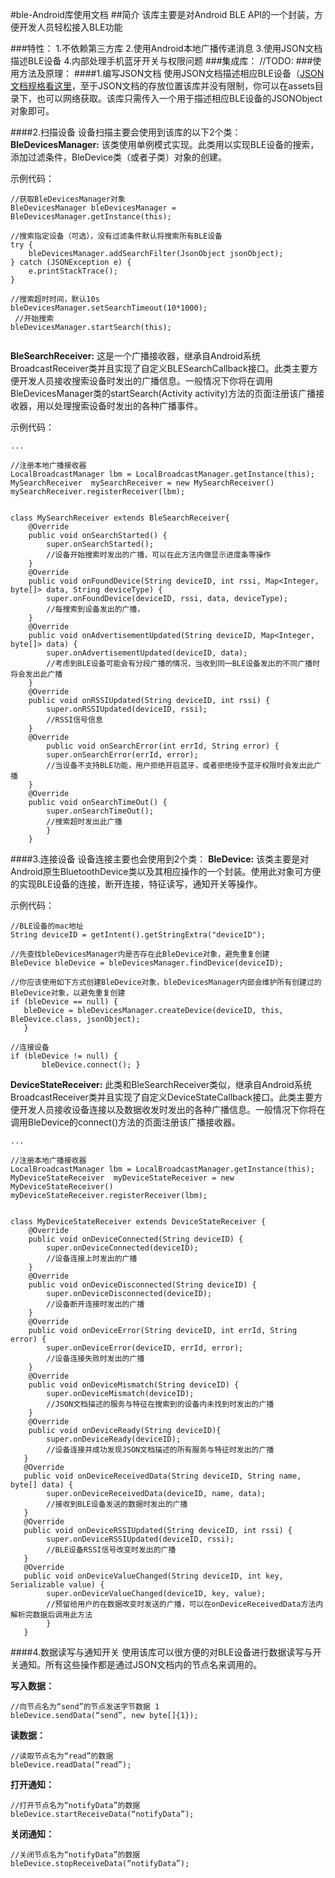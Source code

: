 #ble-Android库使用文档
##简介
该库主要是对Android BLE API的一个封装，方便开发人员轻松接入BLE功能

###特性：
1.不依赖第三方库
2.使用Android本地广播传递消息
3.使用JSON文档描述BLE设备
4.内部处理手机蓝牙开关与权限问题
###集成库：
	//TODO:
###使用方法及原理：
####1.编写JSON文档
使用JSON文档描述相应BLE设备（[JSON文档规格看这里](https://github.com/rabbitom/ble/blob/master/ble-device-schema.json)，至于JSON文档的存放位置该库并没有限制，你可以在assets目录下，也可以网络获取。该库只需传入一个用于描述相应BLE设备的JSONObject对象即可。

####2.扫描设备
设备扫描主要会使用到该库的以下2个类：
**BleDevicesManager:** 
该类使用单例模式实现。此类用以实现BLE设备的搜索，添加过滤条件，BleDevice类（或者子类）对象的创建。

示例代码：
```
//获取BleDevicesManager对象
BleDevicesManager bleDevicesManager = BleDevicesManager.getInstance(this);

//搜索指定设备（可选），没有过滤条件默认将搜索所有BLE设备
try {
	bleDevicesManager.addSearchFilter(JsonObject jsonObject);
} catch (JSONException e) {
	e.printStackTrace();
}

//搜索超时时间，默认10s
bleDevicesManager.setSearchTimeout(10*1000);
 //开始搜索
bleDevicesManager.startSearch(this);
 
```


**BleSearchReceiver:** 
这是一个广播接收器，继承自Android系统BroadcastReceiver类并且实现了自定义BLESearchCallback接口。此类主要方便开发人员接收搜索设备时发出的广播信息。一般情况下你将在调用BleDevicesManager类的startSearch(Activity activity)方法的页面注册该广播接收器，用以处理搜索设备时发出的各种广播事件。

示例代码：
```
...

//注册本地广播接收器
LocalBroadcastManager lbm = LocalBroadcastManager.getInstance(this);
MySearchReceiver  mySearchReceiver = new MySearchReceiver() 
mySearchReceiver.registerReceiver(lbm);


class MySearchReceiver extends BleSearchReceiver{
	@Override
	public void onSearchStarted() {
		super.onSearchStarted();
		//设备开始搜索时发出的广播，可以在此方法内做显示进度条等操作
	}
	@Override
	public void onFoundDevice(String deviceID, int rssi, Map<Integer, byte[]> data, String deviceType) {
		super.onFoundDevice(deviceID, rssi, data, deviceType);
		//每搜索到设备发出的广播，
	}
	@Override
	public void onAdvertisementUpdated(String deviceID, Map<Integer, byte[]> data) {
		super.onAdvertisementUpdated(deviceID, data);
		//考虑到BLE设备可能会有分段广播的情况，当收到同一BLE设备发出的不同广播时将会发出此广播
	}
	@Override
	public void onRSSIUpdated(String deviceID, int rssi) {
		super.onRSSIUpdated(deviceID, rssi);
		//RSSI信号信息
	}
	@Override
		public void onSearchError(int errId, String error) {
		super.onSearchError(errId, error);
		//当设备不支持BLE功能，用户拒绝开启蓝牙，或者拒绝授予蓝牙权限时会发出此广播
	}
	@Override
	public void onSearchTimeOut() {
		super.onSearchTimeOut();
		//搜索超时发出此广播
		}
	}

```

####3.连接设备
设备连接主要也会使用到2个类：
**BleDevice:**
该类主要是对Android原生BluetoothDevice类以及其相应操作的一个封装。使用此对象可方便的实现BLE设备的连接，断开连接，特征读写，通知开关等操作。

示例代码：
 ```
 //BLE设备的mac地址
 String deviceID = getIntent().getStringExtra("deviceID"); 
 
 //先查找bleDevicesManager内是否存在此BleDevice对象，避免重复创建
 BleDevice bleDevice = bleDevicesManager.findDevice(deviceID);
 
 //你应该使用如下方式创建BleDevice对象，bleDevicesManager内部会维护所有创建过的BleDevice对象，以避免重复创建
 if (bleDevice == null) {
	bleDevice = bleDevicesManager.createDevice(deviceID, this, BleDevice.class, jsonObject);
	}
	
//连接设备
 if (bleDevice != null) {
		bleDevice.connect(); }

 ```

**DeviceStateReceiver:** 
此类和BleSearchReceiver类似，继承自Android系统BroadcastReceiver类并且实现了自定义DeviceStateCallback接口。此类主要方便开发人员接收设备连接以及数据收发时发出的各种广播信息。一般情况下你将在调用BleDevice的connect()方法的页面注册该广播接收器。

```
...

//注册本地广播接收器
LocalBroadcastManager lbm = LocalBroadcastManager.getInstance(this);
MyDeviceStateReceiver  myDeviceStateReceiver = new MyDeviceStateReceiver() 
myDeviceStateReceiver.registerReceiver(lbm);


class MyDeviceStateReceiver extends DeviceStateReceiver {
	@Override
	public void onDeviceConnected(String deviceID) {
		super.onDeviceConnected(deviceID);
		//设备连接上时发出的广播
	}
	@Override
	public void onDeviceDisconnected(String deviceID) {
		super.onDeviceDisconnected(deviceID);
		//设备断开连接时发出的广播
	}
	@Override
	public void onDeviceError(String deviceID, int errId, String error) {
		super.onDeviceError(deviceID, errId, error);
		//设备连接失败时发出的广播
	}
	@Override
	public void onDeviceMismatch(String deviceID) {
		super.onDeviceMismatch(deviceID);
		//JSON文档描述的服务与特征在搜索到的设备内未找到时发出的广播
	}
	@Override
   	public void onDeviceReady(String deviceID){
   		super.onDeviceReady(deviceID);
   		//设备连接并成功发现JSON文档描述的所有服务与特征时发出的广播
   }
   @Override
   public void onDeviceReceivedData(String deviceID, String name, byte[] data) {
   		super.onDeviceReceivedData(deviceID, name, data);
   		//接收到BLE设备发送的数据时发出的广播
   }
   @Override
   public void onDeviceRSSIUpdated(String deviceID, int rssi) {
   		super.onDeviceRSSIUpdated(deviceID, rssi);
   		//BLE设备RSSI信号改变时发出的广播
   }
   @Override
   public void onDeviceValueChanged(String deviceID, int key, Serializable value) {
   		super.onDeviceValueChanged(deviceID, key, value);
   		//预留给用户的在数据改变时发送的广播，可以在onDeviceReceivedData方法内解析完数据后调用此方法
   		}
   }  

```
####4.数据读写与通知开关
使用该库可以很方便的对BLE设备进行数据读写与开关通知。所有这些操作都是通过JSON文档内的节点名来调用的。

**写入数据：**
```
//向节点名为“send”的节点发送字节数据 1
bleDevice.sendData(“send”, new byte[]{1});
```
**读数据：**
```
//读取节点名为“read”的数据 
bleDevice.readData(“read”);
```
**打开通知：**
```
//打开节点名为“notifyData”的数据 
bleDevice.startReceiveData(“notifyData”);

```
**关闭通知：**
```
//关闭节点名为“notifyData”的数据 
bleDevice.stopReceiveData(“notifyData”);

```



